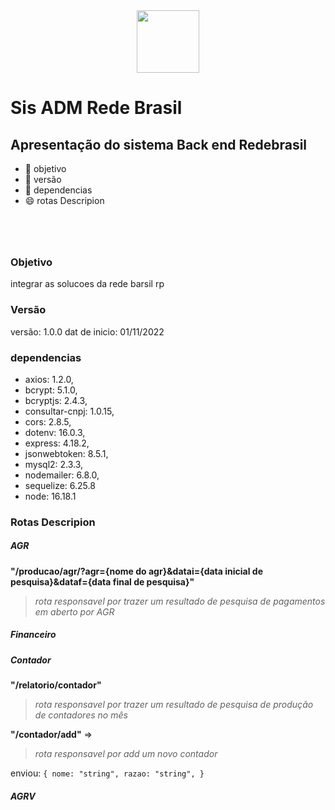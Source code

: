 <div align="center">
  <img height="100rem" src="https://redebrasilrp.com.br/_assets/img/rede-brasil-rp--green.png"/>
</div>

<div style="margin-bottom: 5rem">

# Sis ADM Rede Brasil

## Apresentação do sistema Back end Redebrasil

- 🔭 objetivo 
- 🤖 versão 
- 🌱 dependencias
- 😄 rotas Descripion

</div>

### Objetivo

integrar as solucoes da rede barsil rp 



### Versão

versão: 1.0.0
dat de inicio: 01/11/2022


### dependencias

 - axios: 1.2.0,
 - bcrypt: 5.1.0,
 - bcryptjs: 2.4.3,
 - consultar-cnpj: 1.0.15,
 - cors: 2.8.5,
 - dotenv: 16.0.3,
 - express: 4.18.2,
 - jsonwebtoken: 8.5.1,
 - mysql2: 2.3.3,
 - nodemailer: 6.8.0,
 - sequelize: 6.25.8
 - node: 16.18.1


### Rotas Descripion

##### AGR

**"/producao/agr/?agr={nome do agr}&datai={data inicial de pesquisa}&dataf={data final de pesquisa}"**  
  > _rota responsavel por trazer um resultado de pesquisa de pagamentos em aberto por AGR_



##### Financeiro

##### Contador
**"/relatorio/contador"**  
  > _rota responsavel por trazer um resultado de pesquisa de produção de contadores no mês_

**"/contador/add"** => 
  > _rota responsavel por add um novo contador_

  enviou:
  <code>{
    nome: "string",
    razao: "string",
  }</code>

##### AGRV